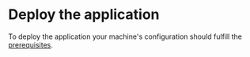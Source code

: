 # Deploy the application

To deploy the application your machine's configuration should fulfill the [prerequisites](../loading-obj.md#prerequisites).